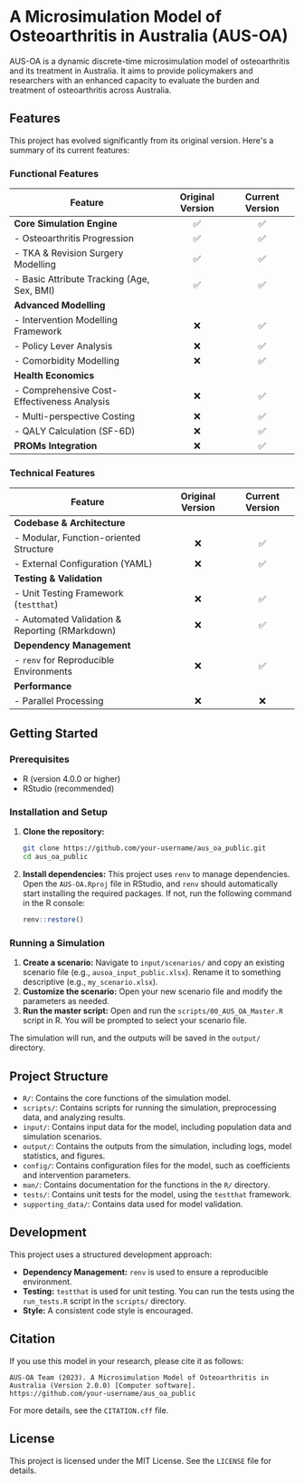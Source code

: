 # A Microsimulation Model of Osteoarthritis in Australia (AUS-OA)

AUS-OA is a dynamic discrete-time microsimulation model of osteoarthritis and its treatment in Australia. It aims to provide policymakers and researchers with an enhanced capacity to evaluate the burden and treatment of osteoarthritis across Australia.

<!-- Add CI/CD badges here when available -->
<!-- e.g. [![R-CMD-check](https://github.com/aus-oa-public/actions/workflows/R-CMD-check.yaml/badge.svg)](https://github.com/aus-oa-public/actions/workflows/R-CMD-check.yaml) -->

## Features

This project has evolved significantly from its original version. Here's a summary of its current features:

### Functional Features

| Feature                                      | Original Version | Current Version |
| -------------------------------------------- | :--------------: | :-------------: |
| **Core Simulation Engine**                   |        ✅        |       ✅        |
| - Osteoarthritis Progression                 |        ✅        |       ✅        |
| - TKA & Revision Surgery Modelling           |        ✅        |       ✅        |
| - Basic Attribute Tracking (Age, Sex, BMI)   |        ✅        |       ✅        |
| **Advanced Modelling**                       |                  |                 |
| - Intervention Modelling Framework           |        ❌        |       ✅        |
| - Policy Lever Analysis                      |        ❌        |       ✅        |
| - Comorbidity Modelling                      |        ❌        |       ✅        |
| **Health Economics**                         |                  |                 |
| - Comprehensive Cost-Effectiveness Analysis  |        ❌        |       ✅        |
| - Multi-perspective Costing                  |        ❌        |       ✅        |
| - QALY Calculation (SF-6D)                   |        ❌        |       ✅        |
| **PROMs Integration**                        |        ❌        |       ✅        |

### Technical Features

| Feature                                      | Original Version | Current Version |
| -------------------------------------------- | :--------------: | :-------------: |
| **Codebase & Architecture**                  |                  |                 |
| - Modular, Function-oriented Structure       |        ❌        |       ✅        |
| - External Configuration (YAML)              |        ❌        |       ✅        |
| **Testing & Validation**                     |                  |                 |
| - Unit Testing Framework (`testthat`)        |        ❌        |       ✅        |
| - Automated Validation & Reporting (RMarkdown)|        ❌        |       ✅        |
| **Dependency Management**                    |                  |                 |
| - `renv` for Reproducible Environments       |        ❌        |       ✅        |
| **Performance**                              |                  |                 |
| - Parallel Processing                        |        ❌        |       ❌        |

## Getting Started

### Prerequisites

-   R (version 4.0.0 or higher)
-   RStudio (recommended)

### Installation and Setup

1.  **Clone the repository:**
    ```bash
    git clone https://github.com/your-username/aus_oa_public.git
    cd aus_oa_public
    ```

2.  **Install dependencies:** This project uses `renv` to manage dependencies. Open the `AUS-OA.Rproj` file in RStudio, and `renv` should automatically start installing the required packages. If not, run the following command in the R console:
    ```r
    renv::restore()
    ```

### Running a Simulation

1.  **Create a scenario:** Navigate to `input/scenarios/` and copy an existing scenario file (e.g., `ausoa_input_public.xlsx`). Rename it to something descriptive (e.g., `my_scenario.xlsx`).
2.  **Customize the scenario:** Open your new scenario file and modify the parameters as needed.
3.  **Run the master script:** Open and run the `scripts/00_AUS_OA_Master.R` script in R. You will be prompted to select your scenario file.

The simulation will run, and the outputs will be saved in the `output/` directory.

## Project Structure

-   `R/`: Contains the core functions of the simulation model.
-   `scripts/`: Contains scripts for running the simulation, preprocessing data, and analyzing results.
-   `input/`: Contains input data for the model, including population data and simulation scenarios.
-   `output/`: Contains the outputs from the simulation, including logs, model statistics, and figures.
-   `config/`: Contains configuration files for the model, such as coefficients and intervention parameters.
-   `man/`: Contains documentation for the functions in the `R/` directory.
-   `tests/`: Contains unit tests for the model, using the `testthat` framework.
-   `supporting_data/`: Contains data used for model validation.

## Development

This project uses a structured development approach:

-   **Dependency Management:** `renv` is used to ensure a reproducible environment.
-   **Testing:** `testthat` is used for unit testing. You can run the tests using the `run_tests.R` script in the `scripts/` directory.
-   **Style:** A consistent code style is encouraged.

## Citation

If you use this model in your research, please cite it as follows:

```
AUS-OA Team (2023). A Microsimulation Model of Osteoarthritis in Australia (Version 2.0.0) [Computer software]. https://github.com/your-username/aus_oa_public
```

For more details, see the `CITATION.cff` file.

## License

This project is licensed under the MIT License. See the `LICENSE` file for details.
